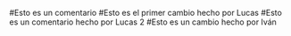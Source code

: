 #Esto es un comentario
#Esto es el primer cambio hecho por Lucas
#Esto es un comentario hecho por Lucas 2
#Esto es un cambio hecho por Iván